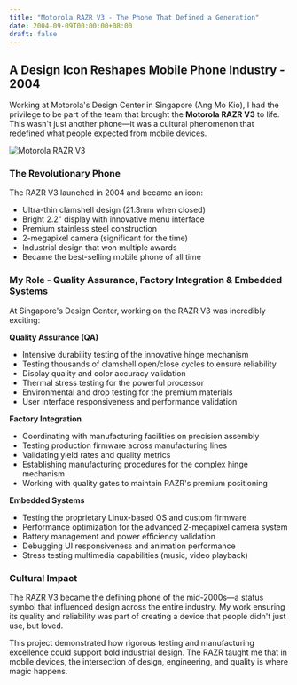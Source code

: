 ```yaml
---
title: "Motorola RAZR V3 - The Phone That Defined a Generation"
date: 2004-09-09T00:00:00+08:00
draft: false
---
```


## A Design Icon Reshapes Mobile Phone Industry - 2004

Working at Motorola's Design Center in Singapore (Ang Mo Kio), I had the privilege to be part of the team that brought the **Motorola RAZR V3** to life. This wasn't just another phone—it was a cultural phenomenon that redefined what people expected from mobile devices.

![Motorola RAZR V3](/posts/motorola-razr-v3-2004/razr.png)

### The Revolutionary Phone

The RAZR V3 launched in 2004 and became an icon:
- Ultra-thin clamshell design (21.3mm when closed)
- Bright 2.2" display with innovative menu interface
- Premium stainless steel construction
- 2-megapixel camera (significant for the time)
- Industrial design that won multiple awards
- Became the best-selling mobile phone of all time

### My Role - Quality Assurance, Factory Integration & Embedded Systems

At Singapore's Design Center, working on the RAZR V3 was incredibly exciting:

**Quality Assurance (QA)**
- Intensive durability testing of the innovative hinge mechanism
- Testing thousands of clamshell open/close cycles to ensure reliability
- Display quality and color accuracy validation
- Thermal stress testing for the powerful processor
- Environmental and drop testing for the premium materials
- User interface responsiveness and performance validation

**Factory Integration**
- Coordinating with manufacturing facilities on precision assembly
- Testing production firmware across manufacturing lines
- Validating yield rates and quality metrics
- Establishing manufacturing procedures for the complex hinge mechanism
- Working with quality gates to maintain RAZR's premium positioning

**Embedded Systems**
- Testing the proprietary Linux-based OS and custom firmware
- Performance optimization for the advanced 2-megapixel camera system
- Battery management and power efficiency validation
- Debugging UI responsiveness and animation performance
- Stress testing multimedia capabilities (music, video playback)

### Cultural Impact

The RAZR V3 became the defining phone of the mid-2000s—a status symbol that influenced design across the entire industry. My work ensuring its quality and reliability was part of creating a device that people didn't just use, but loved.

This project demonstrated how rigorous testing and manufacturing excellence could support bold industrial design. The RAZR taught me that in mobile devices, the intersection of design, engineering, and quality is where magic happens.

